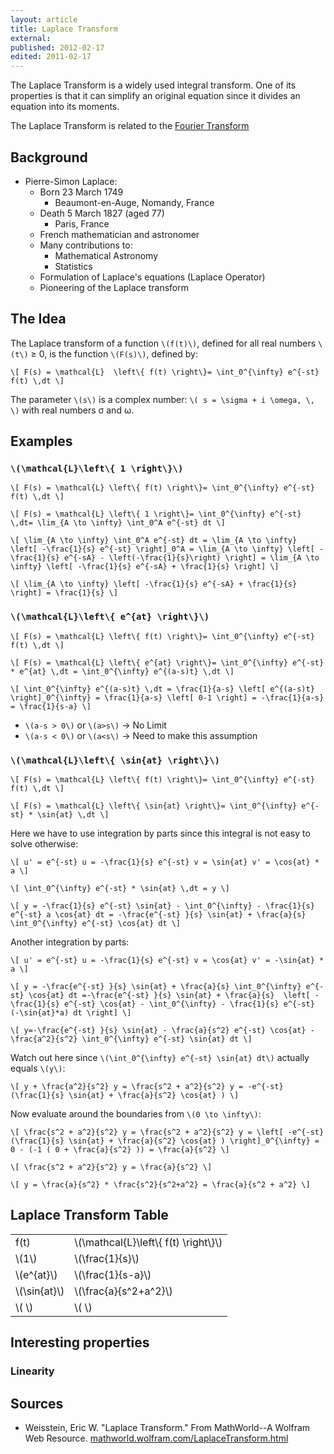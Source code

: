 ```yaml
---
layout: article
title: Laplace Transform
external:
published: 2012-02-17
edited: 2011-02-17
---
```


The Laplace Transform is a widely used integral transform.
One of its properties is that it can simplify an original equation since it divides an equation into its moments.

The Laplace Transform is related to the [Fourier Transform](/scientia/math/fourier-transform)

## Background

* Pierre-Simon Laplace:
  * Born 23 March 1749
    * Beaumont-en-Auge, Nomandy, France
  * Death 5 March 1827 (aged 77)
    * Paris, France
  * French mathematician and astronomer
  * Many contributions to:
    * Mathematical Astronomy
    * Statistics
  * Formulation of Laplace's equations (Laplace Operator)
  * Pioneering of the Laplace transform

## The Idea

The Laplace transform of a function `\(f(t)\)`, defined for all real numbers `\(t\)` ≥ 0, is the function `\(F(s)\)`, defined by:

`\[
F(s) = \mathcal{L} 
\left\{ f(t) \right\}= \int_0^{\infty} e^{-st} f(t) \,dt
\]`

The parameter `\(s\)` is a complex number: `\( s = \sigma + i \omega, \, \)` with real numbers σ and ω.

## Examples

### `\(\mathcal{L}\left\{ 1 \right\}\)`

`\[
F(s) = \mathcal{L}
\left\{ f(t) \right\}= \int_0^{\infty} e^{-st} f(t) \,dt
\]`

`\[
F(s) = \mathcal{L}
\left\{ 1 \right\}= \int_0^{\infty} e^{-st} \,dt= \lim_{A \to \infty} \int_0^A e^{-st} dt
\]`

`\[
\lim_{A \to \infty} \int_0^A e^{-st} dt = \lim_{A \to \infty} \left[ -\frac{1}{s} e^{-st} \right]_0^A = \lim_{A \to \infty} \left[ -\frac{1}{s} e^{-sA} - \left(-\frac{1}{s}\right) \right] = \lim_{A \to \infty} \left[ -\frac{1}{s} e^{-sA} + \frac{1}{s} \right]
\]`

`\[
\lim_{A \to \infty} \left[ -\frac{1}{s} e^{-sA} + \frac{1}{s} \right] = \frac{1}{s}
\]`

### `\(\mathcal{L}\left\{ e^{at} \right\}\)`

`\[
F(s) = \mathcal{L}
\left\{ f(t) \right\}= \int_0^{\infty} e^{-st} f(t) \,dt
\]`

`\[
F(s) = \mathcal{L}
\left\{ e^{at} \right\}= \int_0^{\infty} e^{-st} * e^{at} \,dt = \int_0^{\infty} e^{(a-s)t} \,dt
\]`

`\[
\int_0^{\infty} e^{(a-s)t} \,dt = \frac{1}{a-s} \left[ e^{(a-s)t} \right]_0^{\infty} = \frac{1}{a-s} \left[ 0-1 \right] = -\frac{1}{a-s} = \frac{1}{s-a}
\]`

  * `\(a-s > 0\)` or `\(a>s\)` -> No Limit
  * `\(a-s < 0\)` or `\(a<s\)` -> Need to make this assumption

### `\(\mathcal{L}\left\{ \sin{at} \right\}\)`

`\[
F(s) = \mathcal{L}
\left\{ f(t) \right\}= \int_0^{\infty} e^{-st} f(t) \,dt
\]`

`\[
F(s) = \mathcal{L}
\left\{ \sin{at} \right\}= \int_0^{\infty} e^{-st} * \sin{at} \,dt
\]`

Here we have to use integration by parts since this integral is not easy to solve otherwise:

`\[
u' = e^{-st}
u = -\frac{1}{s} e^{-st}
v = \sin{at}
v' = \cos{at} * a
\]`

`\[
\int_0^{\infty} e^{-st} * \sin{at} \,dt = y
\]`

`\[
y = -\frac{1}{s} e^{-st} \sin{at} - \int_0^{\infty} - \frac{1}{s} e^{-st} a \cos{at} dt = -\frac{e^{-st} }{s} \sin{at} + \frac{a}{s} \int_0^{\infty} e^{-st} \cos{at} dt
\]`

Another integration by parts:

`\[
u' = e^{-st}
u = -\frac{1}{s} e^{-st}
v = \cos{at}
v' = -\sin{at} * a
\]`

`\[
y = -\frac{e^{-st} }{s} \sin{at} + \frac{a}{s} \int_0^{\infty} e^{-st} \cos{at} dt =-\frac{e^{-st} }{s} \sin{at} + \frac{a}{s} 
\left[
-\frac{1}{s} e^{-st} \cos{at} - \int_0^{\infty} - \frac{1}{s} e^{-st} (-\sin{at}*a) dt
\right]
\]`

`\[
y=-\frac{e^{-st} }{s} \sin{at} - \frac{a}{s^2} e^{-st} \cos{at} - \frac{a^2}{s^2} \int_0^{\infty} e^{-st} \sin{at} dt
\]`

Watch out here since `\(\int_0^{\infty} e^{-st} \sin{at} dt\)` actually equals `\(y\)`:

`\[
y + \frac{a^2}{s^2} y = \frac{s^2 + a^2}{s^2} y = -e^{-st} (\frac{1}{s} \sin{at} + \frac{a}{s^2} \cos{at} )
\]`

Now evaluate around the boundaries from `\(0 \to \infty\)`:

`\[
\frac{s^2 + a^2}{s^2} y = \frac{s^2 + a^2}{s^2} y = \left[ -e^{-st} (\frac{1}{s} \sin{at} + \frac{a}{s^2} \cos{at} ) \right]_0^{\infty} = 0 - (-1 ( 0 + \frac{a}{s^2} )) = \frac{a}{s^2}
\]`

`\[
\frac{s^2 + a^2}{s^2} y = \frac{a}{s^2}
\]`

`\[
y = \frac{a}{s^2} * \frac{s^2}{s^2+a^2} = \frac{a}{s^2 + a^2}
\]`


## Laplace Transform Table

<table style="margin-left: auto; margin-right: auto;">
  <tr style="border-bottom: thin single black collapse;">
    <td>f(t)</td>
    <td>\(\mathcal{L}\left\{ f(t) \right\}\)</td>
  </tr>
  <tr>
    <td>\(1\)</td>
    <td>\(\frac{1}{s}\)</td>
  </tr>
  <tr>
    <td>\(e^{at}\)</td>
    <td>\(\frac{1}{s-a}\)</td>
  </tr>
  <tr>
    <td>\(\sin{at}\)</td>
    <td>\(\frac{a}{s^2+a^2}\)</td>
  </tr>
  <tr>
    <td>\( \)</td>
    <td>\( \)</td>
  </tr>
</table>

## Interesting properties

### Linearity



## Sources

* Weisstein, Eric W. "Laplace Transform." From MathWorld--A Wolfram Web Resource. [mathworld.wolfram.com/LaplaceTransform.html](http://mathworld.wolfram.com/LaplaceTransform.html)
